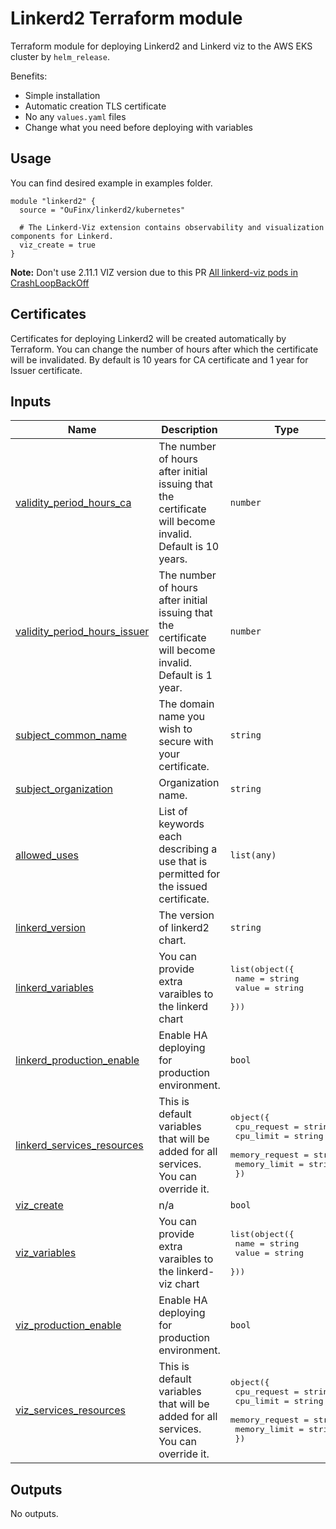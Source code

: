# Linkerd2 Terraform module

Terraform module for deploying Linkerd2 and Linkerd viz to the AWS EKS cluster by `helm_release`.

Benefits:
- Simple installation
- Automatic creation TLS certificate
- No any `values.yaml` files
- Change what you need before deploying with variables


## Usage

You can find desired example in examples folder. 

```
module "linkerd2" {
  source = "OuFinx/linkerd2/kubernetes"

  # The Linkerd-Viz extension contains observability and visualization components for Linkerd.
  viz_create = true
}
```

**Note:** Don't use 2.11.1 VIZ version due to this PR [All linkerd-viz pods in CrashLoopBackOff](https://github.com/linkerd/linkerd2/issues/7233)


## Certificates

Certificates for deploying Linkerd2 will be created automatically by Terraform. You can change the number of hours after which the certificate will be invalidated. By default is 10 years for CA certificate and 1 year for Issuer certificate.

## Inputs

| Name | Description | Type | Default | Required |
|------|-------------|------|---------|:--------:|
| <a name="input_validity_period_hours_ca"></a> [validity\_period\_hours\_ca](#input\_validity\_period\_hours\_ca) | The number of hours after initial issuing that the certificate will become invalid. Default is 10 years. | `number` | `87660` | no |
| <a name="input_validity_period_hours_issuer"></a> [validity\_period\_hours\_issuer](#input\_validity\_period\_hours\_issuer) | The number of hours after initial issuing that the certificate will become invalid. Default is 1 year. | `number` | `8760` | no |
| <a name="input_subject_common_name"></a> [subject\_common\_name](#input\_subject\_common\_name) | The domain name you wish to secure with your certificate. | `string` | `"identity.linkerd.cluster.local"` | no |
| <a name="input_subject_organization"></a> [subject\_organization](#input\_subject\_organization) | Organization name. | `string` | `null` | no |
| <a name="input_allowed_uses"></a> [allowed\_uses](#input\_allowed\_uses) | List of keywords each describing a use that is permitted for the issued certificate. | `list(any)` | <pre>[<br>  "crl_signing",<br>  "cert_signing",<br>  "server_auth",<br>  "client_auth"<br>]</pre> | no |
| <a name="input_linkerd_version"></a> [linkerd\_version](#input\_linkerd\_version) | The version of linkerd2 chart. | `string` | `"2.11.1"` | no |
| <a name="input_linkerd_variables"></a> [linkerd\_variables](#input\_linkerd\_variables) | You can provide extra varaibles to the linkerd chart | <pre>list(object({<br>    name  = string<br>    value = string<br>  }))</pre> | `[]` | no |
| <a name="input_linkerd_production_enable"></a> [linkerd\_production\_enable](#input\_linkerd\_production\_enable) | Enable HA deploying for production environment. | `bool` | `false` | no |
| <a name="input_linkerd_services_resources"></a> [linkerd\_services\_resources](#input\_linkerd\_services\_resources) | This is default variables that will be added for all services. You can override it. | <pre>object({<br>    cpu_request    = string<br>    cpu_limit      = string<br>    memory_request = string<br>    memory_limit   = string<br>  })</pre> | <pre>{<br>  "cpu_limit": "500m",<br>  "cpu_request": "100m",<br>  "memory_limit": "250Mi",<br>  "memory_request": "50Mi"<br>}</pre> | no |
| <a name="input_viz_create"></a> [viz\_create](#input\_viz\_create) | n/a | `bool` | `false` | no |
| <a name="input_viz_variables"></a> [viz\_variables](#input\_viz\_variables) | You can provide extra varaibles to the linkerd-viz chart | <pre>list(object({<br>    name  = string<br>    value = string<br>  }))</pre> | `[]` | no |
| <a name="input_viz_production_enable"></a> [viz\_production\_enable](#input\_viz\_production\_enable) | Enable HA deploying for production environment. | `bool` | `false` | no |
| <a name="input_viz_services_resources"></a> [viz\_services\_resources](#input\_viz\_services\_resources) | This is default variables that will be added for all services. You can override it. | <pre>object({<br>    cpu_request    = string<br>    cpu_limit      = string<br>    memory_request = string<br>    memory_limit   = string<br>  })</pre> | <pre>{<br>  "cpu_limit": "500m",<br>  "cpu_request": "100m",<br>  "memory_limit": "250Mi",<br>  "memory_request": "50Mi"<br>}</pre> | no |

## Outputs

No outputs.
